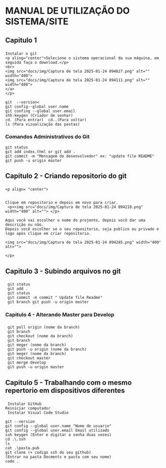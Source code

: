 # MANUAL DE UTILIZAÇÃO DO SISTEMA/SITE
## Capitulo 1
###
```
Instalar o git
<p aling="center">Selecione o sistema operacional da sua máquina, em seguida faça o download.</p>
<br>
<img src="docs/img/Captura de tela 2025-01-24 094027.png" alt="" width="400"> 
<img src="docs/img/Captura de tela 2025-01-24 094111.png" alt="" width="400"> 
</a> 
</p>
    
git  --version<
git config--global user.name
git confing --global user.email
shh-keygen (Criador de senhar)
cd. (Para entrar)  cd..(Para voltar)
ls (Para vizualização das pastas)
```



### Comandos Administrativos do Git
```
git status
git add index.thml or git add .
git commit -m "Mensagem do desenvolvedor" ex: "update file README"
git push -u origin master
```


## Capitulo 2 - Criando repositorio do git 
###
```
<p align= "center"> 


Clique em repositorio e depois em novo para criar.
 <p><img src="docs/img/Captura de tela 2025-01-24 094210.png" width="400" alt=""> </p>

Aqui você vai escolher o nome do projento, depois você dar uma descrição ou não.
Depois você escolher se o seu repositorio, seja publico ou privado e logo após clique em criar repositorio.

<img src="docs/img/Captura de tela 2025-01-24 094245.png" width="400" alt="">

</p>
```

## Capitulo 3 - Subindo arquivos no git 
###
```
 git status 
 git add . 
 git status 
 git commit -m commit " Update file Readme"
 git branch git push -u origin master
```

### Capitulo 4 - Alterando Master para Develop
###
```
 git pull origin (nome da branch) 
 git branch
 git checkout (nome da branch)
 git branch
 git meger (nome da branch)
 git push -u origin (nome da branch)
 git meger (nome da branch)
 git checkout master
 git merge develop
 git push -u origin master
```

 ## Capitulo 5 - Trabalhando com o mesmo repertorio em dispositivos diferentes  
###
```
 Instalar GitHub
Reiniciar computador
 Instalar Visual Code Studio
 
git --version
git config --global user.name "Nome de usuario"
git config --global user.email Email utilizado
ssh keygen (Enter e digitar a senha duas vezes)
cd .\.ssh
ls
cat .\pasta.pub
git clone (+ codigo ssh do seu github)
(Entrar na pasta Docments e pasta com seu nome)
code .
```